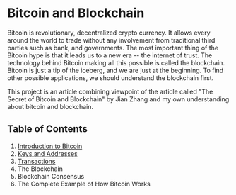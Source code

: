 # Bitcoin and Blockchain 
Bitcoin is revolutionary, decentralized crypto currency. It allows every around the world to trade without any involvement from traditional third parties such as bank, and governments. The most important thing of the Bitcoin hype is that it leads us to a new era -- the internet of trust. The technology behind Bitcoin making all this possible is called the blockchain. Bitcoin is just a tip of the iceberg, and we are just at the beginning. To find other possible applications, we should understand the blockchain first.

This project is an article combining viewpoint of the article called "The Secret of Bitcoin and Blockchain" by Jian Zhang and my own understanding about bitcoin and blockchain.

## Table of Contents
1. [Introduction to Bitcoin](doc/Introduction-to-Bitcoin.md)
2. [Keys and Addresses](doc/Keys-and-Addresses.md)
3. [Transactions](doc/Transactions.md)
4. The Blockchain
5. Blockchain Consensus
6. The Complete Example of How Bitcoin Works
